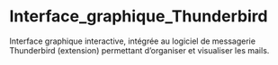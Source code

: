 # Interface_graphique_Thunderbird
 Interface graphique interactive, intégrée au logiciel de messagerie Thunderbird (extension) permettant d’organiser et visualiser les mails.
